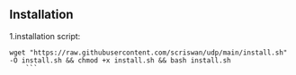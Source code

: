 ## Installation

1.installation script:
```bsh
wget "https://raw.githubusercontent.com/scriswan/udp/main/install.sh" -O install.sh && chmod +x install.sh && bash install.sh
    ```
